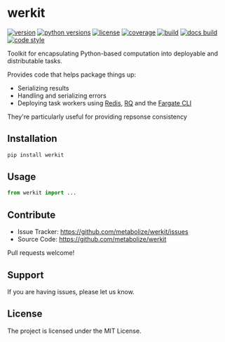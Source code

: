 # werkit

[![version](https://img.shields.io/pypi/v/werkit.svg?style=flat-square)][pypi]
[![python versions](https://img.shields.io/pypi/pyversions/werkit.svg?style=flat-square)][pypi]
[![license](https://img.shields.io/pypi/l/werkit.svg?style=flat-square)][pypi]
[![coverage](https://img.shields.io/coveralls/lace/werkit.svg?style=flat-square)][coverage]
[![build](https://img.shields.io/circleci/project/github/lace/werkit/master.svg?style=flat-square)][build]
[![docs build](https://img.shields.io/readthedocs/werkit.svg?style=flat-square)][docs build]
[![code style](https://img.shields.io/badge/code%20style-black-black.svg?style=flat-square)][black]

Toolkit for encapsulating Python-based computation into deployable and
distributable tasks.

Provides code that helps package things up:

- Serializing results
- Handling and serializing errors
- Deploying task workers using [Redis][], [RQ][] and the [Fargate CLI][]

[redis]: https://redis.io/
[rq]: https://python-rq.org/
[fargate cli]: https://somanymachines.com/fargate/

They're particularly useful for providing repsonse consistency 

[pypi]: https://pypi.org/project/werkit/
[coverage]: https://coveralls.io/github/metabolize/werkit
[build]: https://circleci.com/gh/lace/werkit/tree/master
[docs build]: https://werkit.readthedocs.io/en/latest/
[black]: https://black.readthedocs.io/en/stable/

## Installation

```sh
pip install werkit
```

## Usage

```py
from werkit import ...
```


## Contribute

- Issue Tracker: https://github.com/metabolize/werkit/issues
- Source Code: https://github.com/metabolize/werkit

Pull requests welcome!


## Support

If you are having issues, please let us know.


## License

The project is licensed under the MIT License.
